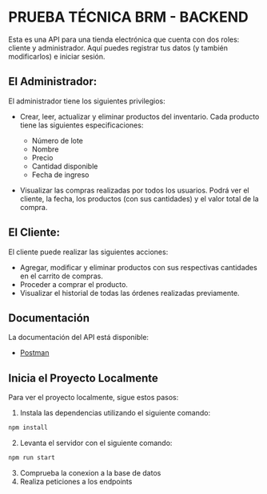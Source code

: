 # PRUEBA TÉCNICA BRM - BACKEND

Esta es una API para una tienda electrónica que cuenta con dos roles: cliente y administrador. Aquí puedes registrar tus datos (y también modificarlos) e iniciar sesión.

## El Administrador:

El administrador tiene los siguientes privilegios:

- Crear, leer, actualizar y eliminar productos del inventario. Cada producto tiene las siguientes especificaciones:

  - Número de lote
  - Nombre
  - Precio
  - Cantidad disponible
  - Fecha de ingreso

- Visualizar las compras realizadas por todos los usuarios. Podrá ver el cliente, la fecha, los productos (con sus cantidades) y el valor total de la compra.

## El Cliente:

El cliente puede realizar las siguientes acciones:

- Agregar, modificar y eliminar productos con sus respectivas cantidades en el carrito de compras.
- Proceder a comprar el producto.
- Visualizar el historial de todas las órdenes realizadas previamente.

## Documentación

La documentación del API está disponible:

- [Postman](https://documenter.getpostman.com/view/17608884/2sA3XTefSB)

## Inicia el Proyecto Localmente

Para ver el proyecto localmente, sigue estos pasos:

1. Instala las dependencias utilizando el siguiente comando:

```bash
npm install
```

2. Levanta el servidor con el siguiente comando:

```bash
npm run start
```

3. Comprueba la conexion a la base de datos
4. Realiza peticiones a los endpoints
